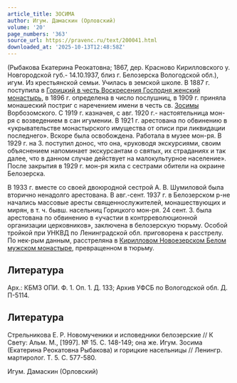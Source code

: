 ```yaml
---
article_title: ЗОСИМА
author: Игум. Дамаскин (Орловский)
volume: '20'
page_numbers: '363'
source_url: https://pravenc.ru/text/200041.html
downloaded_at: '2025-10-13T12:48:58Z'
---
```


(Рыбакова Екатерина Реокатовна; 1867, дер. Красново Кирилловского у. Новгородской губ.- 14.10.1937, близ г. Белозерска Вологодской обл.), игум. Из крестьянской семьи. Училась в земской школе. В 1887 г. поступила в [Горицкий в честь Воскресения Господня женский монастырь](<https://pravenc.ru/text/Горицкий в честь Воскресения Господня женский монастырь.html>), в 1896 г. определена в число послушниц, в 1909 г. приняла монашеский постриг с наречением имени в честь св. [Зосимы](https://pravenc.ru/text/Зосима.html) Ворбозомского. С 1919 г. казначея, с авг. 1920 г.- настоятельница мон-ря с возведением в сан игумении. В 1921 г. арестована по обвинению в «укрывательстве монастырского имущества от описи при ликвидации последнего». Вскоре была освобождена. Работала в музее мон-ря. В 1929 г. на З. поступил донос, что она, «руководя экскурсиями, своим объяснением напоминает экскурсантам о святых, их страданиях и так далее, что в данном случае действует на малокультурное население». После закрытия в 1929 г. мон-ря жила с сестрами обители на окраине Белозерска.

В 1933 г. вместе со своей двоюродной сестрой А. В. Шумиловой была вторично ненадолго арестована. В авг.-сент. 1937 г. в Белозерском р-не начались массовые аресты священнослужителей, монашествующих и мирян, в т. ч. бывш. насельниц Горицкого мон-ря. 24 сент. З. была арестована по обвинению в «участии в контрреволюционной организации церковников», заключена в белозерскую тюрьму. Особой тройкой при УНКВД по Ленинградской обл. приговорена к расстрелу. По нек-рым данным, расстреляна в [Кирилловом Новоезерском Белом мужском монастыре](<https://pravenc.ru/text/Кирилловом Новоезерском Белом мужском монастыре.html>), превращенном в тюрьму.

## Литература

Арх.: КБМЗ ОПИ. Ф. 1. Оп. 1. Д. 133; Архив УФСБ по Вологодской обл. Д. П-5114.

## Литература

Стрельникова Е. Р. Новомученики и исповедники белозерские // К Свету: Альм. М., [1997]. № 15. С. 148-149; она же. Игум. Зосима (Екатерина Реокатовна Рыбакова) и горицкие насельницы // Ленингр. мартиролог. Т. 5. С. 577-580.

Игум. Дамаскин (Орловский)
